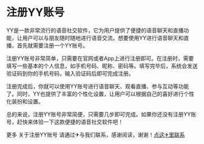 # 注册YY账号

YY是一款非常流行的语音社交软件，它为用户提供了便捷的语音聊天和直播功能，让用户可以与朋友随时随地进行语音交流。想要使用YY进行语音聊天和直播，首先就需要注册一个YY账号。

注册YY账号非常简单，只需要在官网或者App上进行注册即可。在注册时，需要填写一些基本的个人信息，如手机号码、昵称、密码等。填写完毕后，系统会发送验证码到你的手机号码，输入验证码后即可完成注册。

注册完成后，你就可以使用YY账号进行语音聊天、观看直播、参与互动等功能了。同时，YY也提供了丰富的个性化设置，让用户可以根据自己的喜好进行个性化装扮和设置。

总的来说，注册YY账号非常简便，只需要几步即可完成。如果你还没有注册YY账号，赶快来体验一下这款便捷的语音社交软件吧！

更多 关于注册YY账号 请通过✈与我们联系，感谢阅读，谢谢！[点这✈里联系](https://add.k02.cc)